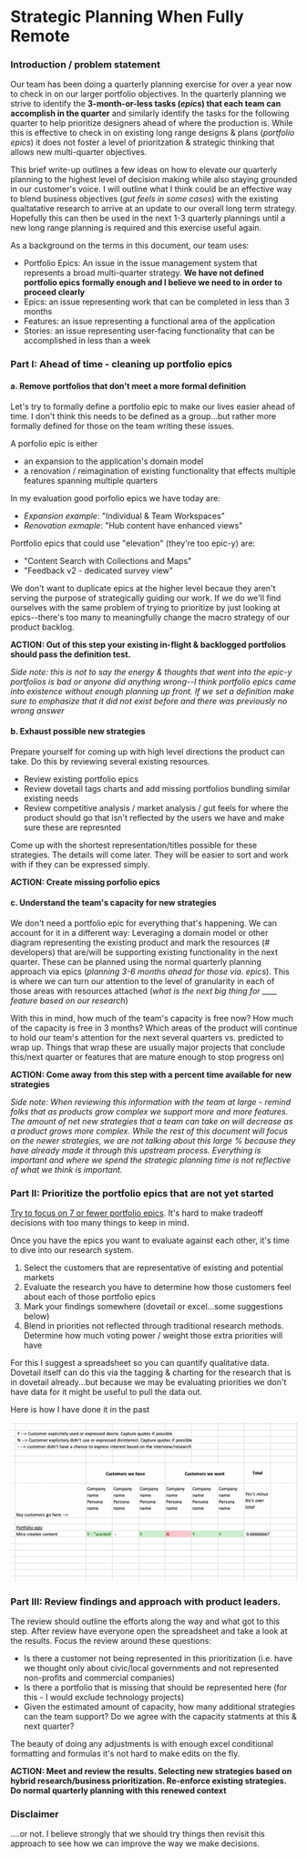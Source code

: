 # Strategic Planning When Fully Remote

### Introduction / problem statement

Our team has been doing a quarterly planning exercise for over a year now to check in on our larger portfolio objectives. In the quarterly planning we strive to identify the **3-month-or-less tasks (_epics_) that each team can accomplish in the quarter** and similarly identify the tasks for the following quarter to help prioritize designers ahead of where the production is. While this is effective to check in on existing long range designs & plans (_portfolio epics_) it does not foster a level of prioritzation & strategic thinking that allows new multi-quarter objectives. 

This brief write-up outlines a few ideas on how to elevate our quarterly planning to the highest level of decision making while also staying grounded in our customer's voice. I will outline what I think could be an effective way to blend business objectives (_gut feels in some cases_) with the existing qualtatative research to arrive at an update to our overall long term strategy. Hopefully this can then be used in the next 1-3 quarterly plannings until a new long range planning is required and this exercise useful again.

As a background on the terms in this document, our team uses:
 - Portfolio Epics: An issue in the issue management system that represents a broad multi-quarter strategy. **We have not defined portfolio epics formally enough and I believe we need to in order to proceed clearly**
 - Epics: an issue representing work that can be completed in less than 3 months
 - Features: an issue representing a functional area of the application
 - Stories: an issue representing user-facing functionality that can be accomplished in less than a week

### Part I: Ahead of time - cleaning up portfolio epics

#### a. Remove portfolios that don't meet a more formal definition

Let's try to formally define a portfolio epic to make our lives easier ahead of time. I don't think this needs to be defined as a group...but rather more formally defined for those on the team writing these issues. 

A porfolio epic is either
 - an expansion to the application's domain model
 - a renovation / reimagination of existing functionality that effects multiple features spanning multiple quarters

In my evaluation good porfolio epics we have today are:
 - _Expansion example_: "Individual & Team Workspaces" 
 - _Renovation exmaple_: "Hub content have enhanced views"

Portfolio epics that could use "elevation" (they're too epic-y) are:
 - "Content Search with Collections and Maps"
 - "Feedback v2 - dedicated survey view"

We don't want to duplicate epics at the higher level becaue they aren't serving the purpose of strategically guiding our work. If we do we'll find ourselves with the same problem of trying to prioritize by just looking at epics--there's too many to meaningfully change the macro strategy of our product backlog.

**ACTION: Out of this step your existing in-flight & backlogged portfolios should pass the definition test.**

_Side note: this is not to say the energy & thoughts that went into the epic-y portfolios is bad or anyone did anything wrong--I think portfolio epics came into existence without enough planning up front. If we set a definition make sure to emphasize that it did not exist before and there was previously no wrong answer_

#### b. Exhaust possible new strategies

Prepare yourself for coming up with high level directions the product can take. Do this by reviewing several existing resources. 

* Review existing portfolio epics
* Review dovetail tags charts and add missing portfolios bundling similar existing needs
* Review competitive analysis / market analysis / gut feels for where the product should go that isn't reflected by the users we have and make sure these are represnted

Come up with the shortest representation/titles possible for these strategies. The details will come later. They will be easier to sort and work with if they can be expressed simply.

**ACTION: Create missing porfolio epics**

#### c. Understand the team's capacity for new strategies

We don't need a portfolio epic for everything that's happening. We can account for it in a different way: Leveraging a domain model or other diagram representing the existing product and mark the resources (# developers) that are/will be supporting existing functionality in the next quarter. These can be planned using the normal quarterly planning approach via epics (_planning 3-6 months ahead for those via. epics_). This is where we can turn our attention to the level of granularity in each of those areas with resources attached (_what is the next big thing for ____ feature based on our research_)

With this in mind, how much of the team's capacity is free now? How much of the capacity is free in 3 months? Which areas of the product will continue to hold our team's attention for the next several quarters vs. predicted to wrap up. Things that wrap these are usually major projects that conclude this/next quarter or features that are mature enough to stop progress on)

**ACTION: Come away from this step with a percent time available for new strategies**

_Side note: When reviewing this information with the team at large - remind folks that as products grow complex we support more and more features. The amount of net new strategies that a team can take on will decrease as a product grows more complex. While the rest of this document will focus on the newer strategies, we are not talking about this large % because they have already made it through this upstream process. Everything is important and where we spend the strategic planning time is not reflective of what we think is important._

### Part II: Prioritize the portfolio epics that are not yet started

[Try to focus on 7 or fewer portfolio epics](https://en.wikipedia.org/wiki/Working_memory#Capacity). It's hard to make tradeoff decisions with too many things to keep in mind.

Once you have the epics you want to evaluate against each other, it's time to dive into our research system. 

1) Select the customers that are representative of existing and potential markets
2) Evaluate the research you have to determine how those customers feel about each of those portfolio epics
3) Mark your findings somewhere (dovetail or excel...some suggestions below)
4) Blend in priorities not reflected through traditional research methods. Determine how much voting power / weight those extra priorities will have

For this I suggest a spreadsheet so you can quantify qualitative data. Dovetail itself can do this via the tagging & charting for the research that is in dovetail already...but because we may be evaluating priorities we don't have data for it might be useful to pull the data out.

Here is how I have done it in the past

<img src="./example-research-priority-matrix.png" alt="example research matrix image"></img>

### Part III: Review findings and approach with product leaders. 

The review should outline the efforts along the way and what got to this step. After review have everyone open the spreadsheet and take a look at the results. Focus the review around these questions:

 - Is there a customer not being represented in this prioritization (i.e. have we thought only about civic/local governments and not represented non-profits and commercial companies)
 - Is there a portfolio that is missing that should be represented here (for this - I would exclude technology projects)
 - Given the estimated amount of capacity, how many additional strategies can the team support? Do we agree with the capacity statments at this & next quarter? 

 The beauty of doing any adjustments is with enough excel conditional formatting and formulas it's not hard to make edits on the fly. 

 **ACTION: Meet and review the results. Selecting new strategies based on hybrid research/business prioritization. Re-enforce existing strategies. Do normal quarterly planning with this renewed context**

### Disclaimer

....or not. I believe strongly that we should try things then revisit this approach to see how we can improve the way we make decisions.